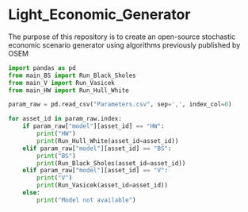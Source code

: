 # Light_Economic_Generator
The purpose of this repository is to create an open-source stochastic economic scenario generator using algorithms previously published by OSEM





```python
import pandas as pd
from main_BS import Run_Black_Sholes
from main_V import Run_Vasicek
from main_HW import Run_Hull_White

param_raw = pd.read_csv("Parameters.csv", sep=',', index_col=0)

for asset_id in param_raw.index:
    if param_raw["model"][asset_id] == "HW":
        print("HW")
        print(Run_Hull_White(asset_id=asset_id))        
    elif param_raw["model"][asset_id] == "BS":
        print("BS")
        print(Run_Black_Sholes(asset_id=asset_id))
    elif param_raw["model"][asset_id] == "V":
        print("V")
        print(Run_Vasicek(asset_id=asset_id))
    else:
        print("Model not available")



```
